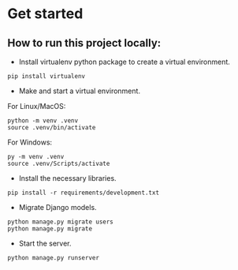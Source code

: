 # Get started


## How to run this project locally:

- Install virtualenv python package to create a virtual environment.

```
pip install virtualenv
```

- Make and start a virtual environment.

For Linux/MacOS:
```
python -m venv .venv
source .venv/bin/activate
```

For Windows:
```
py -m venv .venv
source .venv/Scripts/activate
```

- Install the necessary libraries.

```
pip install -r requirements/development.txt
```

- Migrate Django models.

```
python manage.py migrate users
python manage.py migrate
```

- Start the server.

```
python manage.py runserver
```
